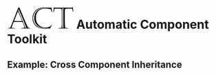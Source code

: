 # ![ACT logo](../../Documentation/images/ACT_logo_50px.png) Automatic Component Toolkit

## Example: Cross Component Inheritance

